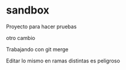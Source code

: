# sandbox

Proyecto para hacer pruebas

otro cambio

Trabajando con git merge

Editar lo mismo en ramas distintas es peligroso
